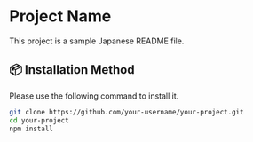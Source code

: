 # Project Name

This project is a sample Japanese README file.

## 📦 Installation Method

Please use the following command to install it.

```bash
git clone https://github.com/your-username/your-project.git
cd your-project
npm install  
```  

